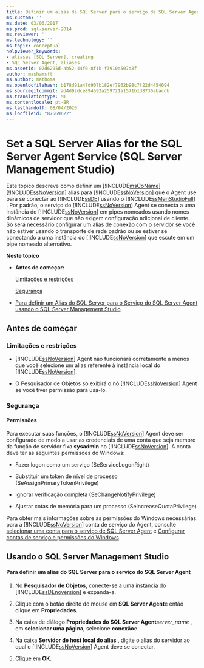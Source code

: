 ```yaml
---
title: Definir um alias de SQL Server para o serviço de SQL Server Agent (SQL Server Management Studio) | Microsoft Docs
ms.custom: ''
ms.date: 03/06/2017
ms.prod: sql-server-2014
ms.reviewer: ''
ms.technology: ''
ms.topic: conceptual
helpviewer_keywords:
- aliases [SQL Server], creating
- SQL Server Agent, aliases
ms.assetid: 02d6295d-ab52-44f0-8f1b-f3910a507d8f
author: mashamsft
ms.author: mathoma
ms.openlocfilehash: b178d91a47d907b182ef7962b98c7f22d4454094
ms.sourcegitcommit: ad4d92dce894592a259721a1571b1d8736abacdb
ms.translationtype: MT
ms.contentlocale: pt-BR
ms.lasthandoff: 08/04/2020
ms.locfileid: "87569622"
---
```

# <a name="set-a-sql-server-alias-for-the-sql-server-agent-service-sql-server-management-studio"></a>Set a SQL Server Alias for the SQL Server Agent Service (SQL Server Management Studio)
  Este tópico descreve como definir um [!INCLUDE[msCoName](../includes/msconame-md.md)] [!INCLUDE[ssNoVersion](../includes/ssnoversion-md.md)] alias para [!INCLUDE[ssNoVersion](../includes/ssnoversion-md.md)] que o Agent use para se conectar ao [!INCLUDE[ssDE](../includes/ssde-md.md)] usando o [!INCLUDE[ssManStudioFull](../includes/ssmanstudiofull-md.md)] . Por padrão, o serviço do [!INCLUDE[ssNoVersion](../includes/ssnoversion-md.md)] Agent se conecta a uma instância do [!INCLUDE[ssNoVersion](../includes/ssnoversion-md.md)] em pipes nomeados usando nomes dinâmicos de servidor que não exigem configuração adicional de cliente. Só será necessário configurar um alias de conexão com o servidor se você não estiver usando o transporte de rede padrão ou se estiver se conectando a uma instância do [!INCLUDE[ssNoVersion](../includes/ssnoversion-md.md)] que escute em um pipe nomeado alternativo.  
  
 **Neste tópico**  
  
-   **Antes de começar:**  
  
     [Limitações e restrições](#Restrictions)  
  
     [Segurança](#Security)  
  
-   [Para definir um Alias do SQL Server para o Serviço do SQL Server Agent usando o SQL Server Management Studio](#SSMSProcedure)  
  
##  <a name="before-you-begin"></a><a name="BeforeYouBegin"></a> Antes de começar  
  
###  <a name="limitations-and-restrictions"></a><a name="Restrictions"></a> Limitações e restrições  
  
-   [!INCLUDE[ssNoVersion](../includes/ssnoversion-md.md)] Agent não funcionará corretamente a menos que você selecione um alias referente à instância local do [!INCLUDE[ssNoVersion](../includes/ssnoversion-md.md)].  
  
-   O Pesquisador de Objetos só exibirá o nó [!INCLUDE[ssNoVersion](../includes/ssnoversion-md.md)] Agent se você tiver permissão para usá-lo.  
  
###  <a name="security"></a><a name="Security"></a> Segurança  
  
####  <a name="permissions"></a><a name="Permissions"></a> Permissões  
 Para executar suas funções, o [!INCLUDE[ssNoVersion](../includes/ssnoversion-md.md)] Agent deve ser configurado de modo a usar as credenciais de uma conta que seja membro da função de servidor fixa **sysadmin** no [!INCLUDE[ssNoVersion](../includes/ssnoversion-md.md)]. A conta deve ter as seguintes permissões do Windows:  
  
-   Fazer logon como um serviço (SeServiceLogonRight)  
  
-   Substituir um token de nível de processo (SeAssignPrimaryTokenPrivilege)  
  
-   Ignorar verificação completa (SeChangeNotifyPrivilege)  
  
-   Ajustar cotas de memória para um processo (SeIncreaseQuotaPrivilege)  
  
 Para obter mais informações sobre as permissões do Windows necessárias para a [!INCLUDE[ssNoVersion](../includes/ssnoversion-md.md)] conta de serviço do Agent, consulte [selecionar uma conta para o serviço de SQL Server Agent](../ssms/agent/select-an-account-for-the-sql-server-agent-service.md) e [Configurar contas de serviço e permissões do Windows](configure-windows/configure-windows-service-accounts-and-permissions.md).  
  
##  <a name="using-sql-server-management-studio"></a><a name="SSMSProcedure"></a> Usando o SQL Server Management Studio  
  
#### <a name="to-set-a-sql-server-alias-for-the-sql-server-agent-service"></a>Para definir um alias do SQL Server para o serviço do SQL Server Agent  
  
1.  No **Pesquisador de Objetos**, conecte-se a uma instância do [!INCLUDE[ssDEnoversion](../includes/ssdenoversion-md.md)] e expanda-a.  
  
2.  Clique com o botão direito do mouse em **SQL Server Agent**e então clique em **Propriedades**.  
  
3.  Na caixa de diálogo **Propriedades do SQL Server Agent**_server_name_ , em **selecionar uma página**, selecione **conexão**e  
  
4.  Na caixa **Servidor de host local do alias** , digite o alias do servidor ao qual o [!INCLUDE[ssNoVersion](../includes/ssnoversion-md.md)] Agent deve se conectar.  
  
5.  Clique em **OK**.  
  
  
